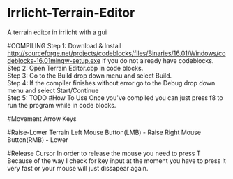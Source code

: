 # Irrlicht-Terrain-Editor
A terrain editor in irrlicht with a gui

#COMPILING
Step 1: Download & Install http://sourceforge.net/projects/codeblocks/files/Binaries/16.01/Windows/codeblocks-16.01mingw-setup.exe 
if you do not already have codeblocks.</br>
Step 2: Open Terrain Editor.cbp in code blocks.</br>
Step 3: Go to the Build drop down menu and select Build.</br>
Step 4: If the compiler finishes without error go to the Debug drop down menu and select Start/Continue</br>
Step 5: TODO
#How To Use
Once you've compiled you can just press f8 to run the program while in code blocks.

#Movement
Arrow Keys

#Raise-Lower Terrain
Left Mouse Button(LMB) - Raise
Right Mouse Button(RMB) - Lower

#Release Cursor
In order to release the mouse you need to press T
Because of the way I check for key input at the 
moment you have to press it very fast or your mouse
will just dissapear again.
